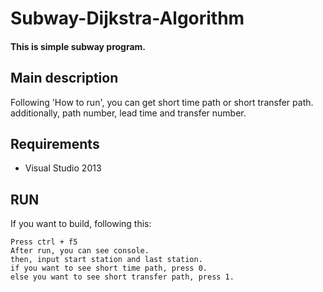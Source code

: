 # Subway-Dijkstra-Algorithm
#### This is simple subway program.

## Main description

Following 'How to run', you can get short time path or short transfer path.
additionally, path number, lead time and transfer number.

## Requirements

- Visual Studio 2013

## RUN

If you want to build, following this:

    Press ctrl + f5
    After run, you can see console.
    then, input start station and last station.
    if you want to see short time path, press 0.
    else you want to see short transfer path, press 1.

             
